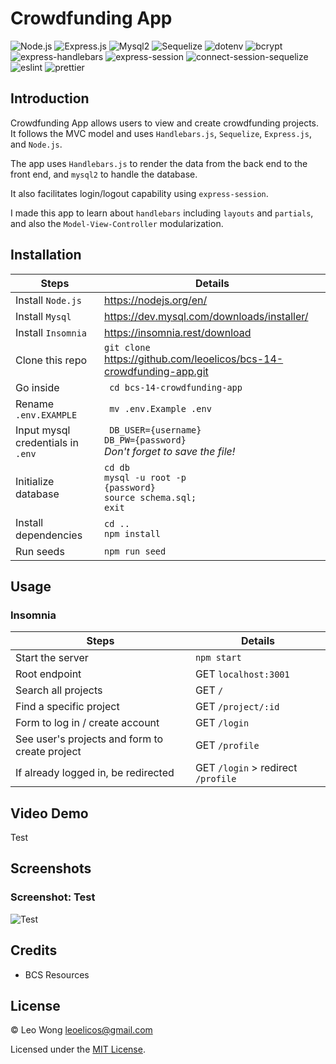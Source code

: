 # Crowdfunding App

![Node.js](https://img.shields.io/badge/16.15.0%20LTS-0?label=Node.js&style=for-the-badge&labelColor=white&color=black) ![Express.js](https://img.shields.io/badge/4.17.1-0?label=Express&style=for-the-badge&labelColor=white&color=black) ![Mysql2](https://img.shields.io/badge/2.2.1-0?label=Mysql2&style=for-the-badge&labelColor=white&color=black) ![Sequelize](https://img.shields.io/badge/6.3.5-0?label=Sequelize&style=for-the-badge&labelColor=white&color=black) ![dotenv](https://img.shields.io/badge/8.2.0-0?label=dotenv&style=for-the-badge&labelColor=white&color=black) ![bcrypt](https://img.shields.io/badge/5.0.0-0?label=bcrypt&style=for-the-badge&labelColor=white&color=black) ![express-handlebars](https://img.shields.io/badge/5.2.0-0?label=express-handlebars&style=for-the-badge&labelColor=white&color=black) ![express-session](https://img.shields.io/badge/1.17.1-0?label=express-session&style=for-the-badge&labelColor=white&color=black) ![connect-session-sequelize](https://img.shields.io/badge/7.0.4-0?label=connect-session-sequelize&style=for-the-badge&labelColor=white&color=black) ![eslint](https://img.shields.io/badge/7.0.4-0?label=eslint&style=for-the-badge&labelColor=white&color=black) ![prettier](https://img.shields.io/badge/2.1.2-0?label=prettier&style=for-the-badge&labelColor=white&color=black)

## Introduction

Crowdfunding App allows users to view and create crowdfunding projects. It follows the MVC model and uses `Handlebars.js`, `Sequelize`, `Express.js`, and `Node.js`.

The app uses `Handlebars.js` to render the data from the back end to the front end, and `mysql2` to handle the database.

It also facilitates login/logout capability using `express-session`.

I made this app to learn about `handlebars` including `layouts` and `partials`, and also the `Model-View-Controller` modularization.

## Installation

| Steps                             | Details                                                                         |
| --------------------------------- | ------------------------------------------------------------------------------- |
| Install `Node.js `                | https://nodejs.org/en/                                                          |
| Install `Mysql`                   | https://dev.mysql.com/downloads/installer/                                      |
| Install `Insomnia`                | https://insomnia.rest/download                                                  |
| Clone this repo                   | `git clone`<br>https://github.com/leoelicos/bcs-14-crowdfunding-app.git         |
| Go inside                         | ` cd bcs-14-crowdfunding-app`                                                   |
| Rename `.env.EXAMPLE`             | ` mv .env.Example .env`                                                         |
| Input mysql credentials in `.env` | ` DB_USER={username}`<br>`DB_PW={password}`<br>_Don't forget to save the file!_ |
| Initialize database               | `cd db`<br>`mysql -u root -p`<br>`{password}`<br>`source schema.sql;`<br>`exit` |
| Install dependencies              | `cd ..`<br>`npm install`                                                        |
| Run seeds                         | `npm run seed`                                                                  |

## Usage

### Insomnia

| Steps                                          | Details                            |
| ---------------------------------------------- | ---------------------------------- |
| Start the server                               | `npm start`                        |
| Root endpoint                                  | GET `localhost:3001`               |
| Search all projects                            | GET `/`                            |
| Find a specific project                        | GET `/project/:id`                 |
| Form to log in / create account                | GET `/login`                       |
| See user's projects and form to create project | GET `/profile`                     |
| If already logged in, be redirected            | GET `/login` > redirect `/profile` |

## Video Demo

Test

## Screenshots

### Screenshot: Test

![Test](Test)

## Credits

- BCS Resources

## License

&copy; Leo Wong <leoelicos@gmail.com>

Licensed under the [MIT License](./LICENSE).
